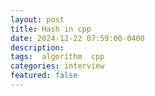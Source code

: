 ```yaml
---
layout: post
title: Hash in cpp   
date: 2024-12-22 07:59:00-0400
description:  
tags:  algorithm  cpp  
categories: interview 
featured: false
---
```



